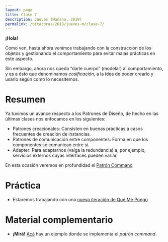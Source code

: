 ```yaml
---
layout: page
title: Clase 7
description: Jueves (Mañana, 2019)
permalink: /bitacoras/2019/jueves-m/clase-7/
---
```


**¡Hola!**

Como ven, hasta ahora venimos trabajando con la construccion de los objetos y gestionando el comportamiento para evitar malas prácticas en éste aspecto.

Sin embargo, ahora nos queda “darle cuerpo” (modelar) al comportamiento, y es a ésto que denominamos _cosificación_, a la idea de poder crearlo y usarlo según como lo necesitemos.

# Resumen

Ya tuvimos un avance respecto a los Patrones de Diseño, de hecho en las últimas clases nos enfocamos en los siguientes:

- Patrones creacionales: Consisten en buenas prácticas a casos frecuentes de creación de instancias.
- Patrones de comunicación entre componentes: Forma en que los componentes se comunican entre si.
- Adapter: Para adaptarnos (valga la redundancia) a, por ejemplo, servicios externos cuyas interfaces pueden variar.

En esta ocasión veremos en profundidad el [Patrón Command](https://github.com/dieforfree/edsebooks/blob/master/ebooks/Design%20Patterns%2C%20Elements%20of%20Reusable%20Object-Oriented%20Software.pdf)

# Práctica

- Estaremos trabajando con una [nueva iteración de Qué Me Pongo]()

# Material complementario

- **¡Mirá!** [Acá](https://docs.google.com/document/d/1-esJOhKb_yAABls-XdRrEYHzCv4yn-qqFtCu3xpgCg0/edit) hay un ejemplo donde se implementa el _patrón command_.
